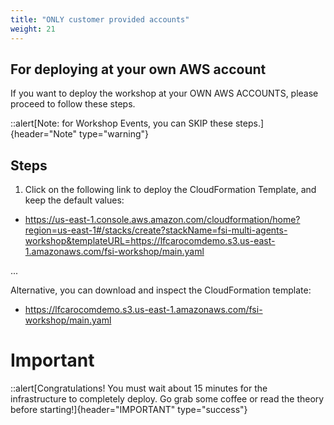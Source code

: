 ```yaml
---
title: "ONLY customer provided accounts"
weight: 21
---
```


## For deploying at your own AWS account

If you want to deploy the workshop at your OWN AWS ACCOUNTS, please proceed to follow these steps.

::alert[Note: for Workshop Events, you can SKIP these steps.]{header="Note" type="warning"}

## Steps

1. Click on the following link to deploy the CloudFormation Template, and keep the default values:

- https://us-east-1.console.aws.amazon.com/cloudformation/home?region=us-east-1#/stacks/create?stackName=fsi-multi-agents-workshop&templateURL=https://lfcarocomdemo.s3.us-east-1.amazonaws.com/fsi-workshop/main.yaml

...

Alternative, you can download and inspect the CloudFormation template:

- https://lfcarocomdemo.s3.us-east-1.amazonaws.com/fsi-workshop/main.yaml

# Important

::alert[Congratulations! You must wait about 15 minutes for the infrastructure to completely deploy. Go grab some coffee or read the theory before starting!]{header="IMPORTANT" type="success"}
